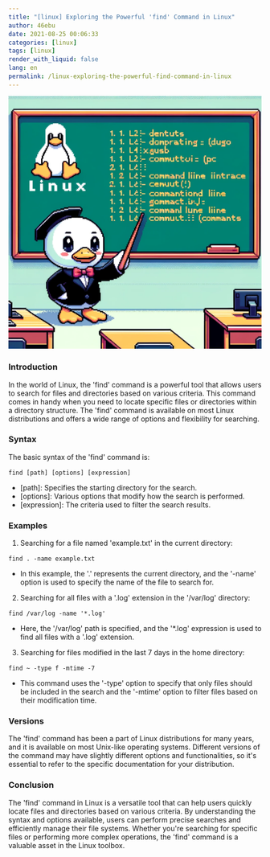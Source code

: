 ```yaml
---
title: "[linux] Exploring the Powerful 'find' Command in Linux"
author: 46ebu
date: 2021-08-25 00:06:33 
categories: [linux]
tags: [linux]
render_with_liquid: false
lang: en
permalink: /linux-exploring-the-powerful-find-command-in-linux
---
```


![Intro](/assets/img/post/linux.png)
### Introduction
In the world of Linux, the 'find' command is a powerful tool that allows users to search for files and directories based on various criteria. This command comes in handy when you need to locate specific files or directories within a directory structure. The 'find' command is available on most Linux distributions and offers a wide range of options and flexibility for searching.

### Syntax
The basic syntax of the 'find' command is:
```
find [path] [options] [expression]
```
- [path]: Specifies the starting directory for the search.
- [options]: Various options that modify how the search is performed.
- [expression]: The criteria used to filter the search results.

### Examples
1. Searching for a file named 'example.txt' in the current directory:
```
find . -name example.txt
```
- In this example, the '.' represents the current directory, and the '-name' option is used to specify the name of the file to search for.

2. Searching for all files with a '.log' extension in the '/var/log' directory:
```
find /var/log -name '*.log'
```
- Here, the '/var/log' path is specified, and the '*.log' expression is used to find all files with a '.log' extension.

3. Searching for files modified in the last 7 days in the home directory:
```
find ~ -type f -mtime -7
```
- This command uses the '-type' option to specify that only files should be included in the search and the '-mtime' option to filter files based on their modification time.

### Versions
The 'find' command has been a part of Linux distributions for many years, and it is available on most Unix-like operating systems. Different versions of the command may have slightly different options and functionalities, so it's essential to refer to the specific documentation for your distribution.

### Conclusion
The 'find' command in Linux is a versatile tool that can help users quickly locate files and directories based on various criteria. By understanding the syntax and options available, users can perform precise searches and efficiently manage their file systems. Whether you're searching for specific files or performing more complex operations, the 'find' command is a valuable asset in the Linux toolbox.